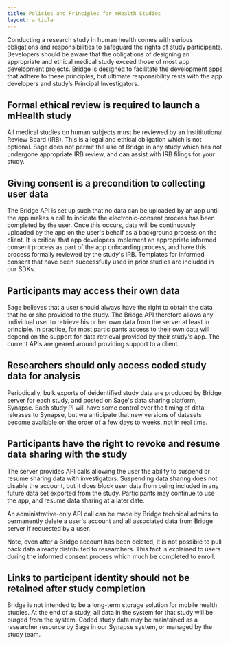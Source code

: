 ```yaml
---
title: Policies and Principles for mHealth Studies
layout: article
---
```

Conducting a research study in human health comes with serious obligations and responsibilities to safeguard the rights of study participants.  Developers should be aware that the obligations of designing an appropriate and ethical medical study exceed those of most app development projects.  Bridge is designed to facilitate the development apps that adhere to these principles, but ultimate responsibility rests with the app developers and study’s Principal Investigators. 

## Formal ethical review is required to launch a mHealth study
All medical studies on human subjects must be reviewed by an Instititutional Review Board (IRB).  This is a legal and ethical obligation which is not optional.  Sage does not permit the use of Bridge in any study which has not undergone appropriate IRB review, and can assist with IRB filings for your study.

## Giving consent is a precondition to collecting user data

The Bridge API is set up such that no data can be uploaded by an app until the app makes a call to indicate the electronic-consent process has been completed by the user.  Once this occurs, data will be continuously uploaded by the app on the user's behalf as a background process on the client.  It is critical that app developers implement an appropriate informed consent process as part of the app onboarding process, and have this process formally reviewed by the study's IRB.  Templates for informed consent that have been successfully used in prior studies are included in our SDKs.

## Participants may access their own data

Sage believes that a user should always have the right to obtain the data that he or she provided to the study.  The Bridge API therefore allows any individual user to retrieve his or her own data from the server at least in principle.  In practice, for most participants access to their own data will depend on the support for data retrieval provided by their study's app. The current APIs are geared around providing support to a client.

## Researchers should only access coded study data for analysis

Periodically, bulk exports of deidentified study data are produced by Bridge server for each study, and posted on Sage's data sharing platform, Synapse.  Each study PI will have some control over the timing of data releases to Synapse, but we anticipate that new versions of datasets become available on the order of a few days to weeks, not in real time.

## Participants have the right to revoke and resume data sharing with the study

The server provides API calls allowing the user the ability to suspend or resume sharing data with investigators.  Suspending data sharing does not disable the account, but it does block user data from being included in any future data set exported from the study.  Participants may continue to use the app, and resume data sharing at a later date.

An administrative-only API call can be made by Bridge technical admins to permanently delete a user's account and all associated data from Bridge server if requested by a user.

Note, even after a Bridge account has been deleted, it is not possible to pull back data already distributed to researchers.  This fact is explained to users during the informed consent process which much be completed to enroll.

## Links to participant identity should not be retained after study completion

Bridge is not intended to be a long-term storage solution for mobile health studies.  At the end of a study, all data in the system for that study will be purged from the system.  Coded study data may be maintained as a researcher resource by Sage in our Synapse system, or managed by the study team.
